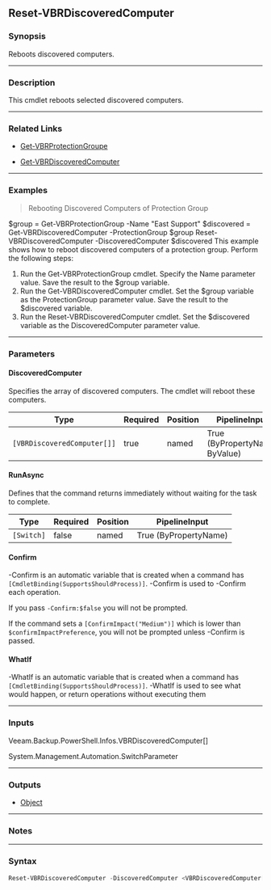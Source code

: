 Reset-VBRDiscoveredComputer
---------------------------

### Synopsis
Reboots discovered computers.

---

### Description

This cmdlet reboots selected discovered computers.

---

### Related Links
* [Get-VBRProtectionGroupe](Get-VBRProtectionGroupe)

* [Get-VBRDiscoveredComputer](Get-VBRDiscoveredComputer)

---

### Examples
> Rebooting Discovered Computers of Protection Group

$group = Get-VBRProtectionGroup -Name "East Support"
$discovered = Get-VBRDiscoveredComputer -ProtectionGroup $group
Reset-VBRDiscoveredComputer -DiscoveredComputer $discovered
This example shows how to reboot discovered computers of a protection group.
Perform the following steps:
1. Run the Get-VBRProtectionGroup cmdlet. Specify the Name parameter value. Save the result to the $group variable.
2. Run the Get-VBRDiscoveredComputer cmdlet. Set the $group variable as the ProtectionGroup parameter value. Save the result to the $discovered variable.
3. Run the Reset-VBRDiscoveredComputer cmdlet. Set the $discovered variable as the DiscoveredComputer parameter value.

---

### Parameters
#### **DiscoveredComputer**
Specifies the array of discovered computers. The cmdlet will reboot these computers.

|Type                       |Required|Position|PipelineInput                 |
|---------------------------|--------|--------|------------------------------|
|`[VBRDiscoveredComputer[]]`|true    |named   |True (ByPropertyName, ByValue)|

#### **RunAsync**
Defines that the command returns immediately without waiting for the task to complete.

|Type      |Required|Position|PipelineInput        |
|----------|--------|--------|---------------------|
|`[Switch]`|false   |named   |True (ByPropertyName)|

#### **Confirm**
-Confirm is an automatic variable that is created when a command has ```[CmdletBinding(SupportsShouldProcess)]```.
-Confirm is used to -Confirm each operation.

If you pass ```-Confirm:$false``` you will not be prompted.

If the command sets a ```[ConfirmImpact("Medium")]``` which is lower than ```$confirmImpactPreference```, you will not be prompted unless -Confirm is passed.

#### **WhatIf**
-WhatIf is an automatic variable that is created when a command has ```[CmdletBinding(SupportsShouldProcess)]```.
-WhatIf is used to see what would happen, or return operations without executing them

---

### Inputs
Veeam.Backup.PowerShell.Infos.VBRDiscoveredComputer[]

System.Management.Automation.SwitchParameter

---

### Outputs
* [Object](https://learn.microsoft.com/en-us/dotnet/api/System.Object)

---

### Notes

---

### Syntax
```PowerShell
Reset-VBRDiscoveredComputer -DiscoveredComputer <VBRDiscoveredComputer[]> [-RunAsync] [-Confirm] [-WhatIf] [<CommonParameters>]
```
